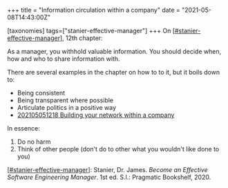 +++
title = "Information circulation within a company"
date = "2021-05-08T14:43:00Z"

[taxonomies]
tags=["stanier-effective-manager"]
+++
On [[#stanier-effective-manager](/tags/stanier-effective-manager)], 12th chapter:

As a manager, you withhold valuable information. You should decide when, how and who to share information with.

There are several examples in the chapter on how to to it, but it boils down to:
- Being consistent
- Being transparent where possible
- Articulate politics in a positive way
- [202105051218 Building your network within a company](/blips/202105051218-building-your-network-within-a-company)

In essence:
1. Do no harm
2. Think of other people (don't do to other what you wouldn't like done to you)


[[#stanier-effective-manager](/tags/stanier-effective-manager)]: Stanier, Dr. James. _Become an Effective Software Engineering Manager_. 1st ed. S.l.: Pragmatic Bookshelf, 2020.
